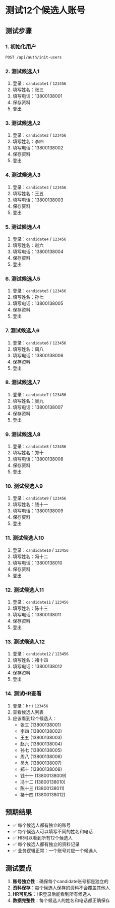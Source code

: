 # 测试12个候选人账号

## 测试步骤

### 1. 初始化用户
```bash
POST /api/auth/init-users
```

### 2. 测试候选人1
1. 登录：`candidate1` / `123456`
2. 填写姓名：张三
3. 填写电话：13800138001
4. 保存资料
5. 登出

### 3. 测试候选人2
1. 登录：`candidate2` / `123456`
2. 填写姓名：李四
3. 填写电话：13800138002
4. 保存资料
5. 登出

### 4. 测试候选人3
1. 登录：`candidate3` / `123456`
2. 填写姓名：王五
3. 填写电话：13800138003
4. 保存资料
5. 登出

### 5. 测试候选人4
1. 登录：`candidate4` / `123456`
2. 填写姓名：赵六
3. 填写电话：13800138004
4. 保存资料
5. 登出

### 6. 测试候选人5
1. 登录：`candidate5` / `123456`
2. 填写姓名：孙七
3. 填写电话：13800138005
4. 保存资料
5. 登出

### 7. 测试候选人6
1. 登录：`candidate6` / `123456`
2. 填写姓名：周八
3. 填写电话：13800138006
4. 保存资料
5. 登出

### 8. 测试候选人7
1. 登录：`candidate7` / `123456`
2. 填写姓名：吴九
3. 填写电话：13800138007
4. 保存资料
5. 登出

### 9. 测试候选人8
1. 登录：`candidate8` / `123456`
2. 填写姓名：郑十
3. 填写电话：13800138008
4. 保存资料
5. 登出

### 10. 测试候选人9
1. 登录：`candidate9` / `123456`
2. 填写姓名：钱十一
3. 填写电话：13800138009
4. 保存资料
5. 登出

### 11. 测试候选人10
1. 登录：`candidate10` / `123456`
2. 填写姓名：冯十二
3. 填写电话：13800138010
4. 保存资料
5. 登出

### 12. 测试候选人11
1. 登录：`candidate11` / `123456`
2. 填写姓名：陈十三
3. 填写电话：13800138011
4. 保存资料
5. 登出

### 13. 测试候选人12
1. 登录：`candidate12` / `123456`
2. 填写姓名：褚十四
3. 填写电话：13800138012
4. 保存资料
5. 登出

### 14. 测试HR查看
1. 登录：`hr` / `123456`
2. 查看候选人列表
3. 应该看到12个候选人：
   - 张三 (13800138001)
   - 李四 (13800138002)
   - 王五 (13800138003)
   - 赵六 (13800138004)
   - 孙七 (13800138005)
   - 周八 (13800138006)
   - 吴九 (13800138007)
   - 郑十 (13800138008)
   - 钱十一 (13800138009)
   - 冯十二 (13800138010)
   - 陈十三 (13800138011)
   - 褚十四 (13800138012)

## 预期结果

- ✅ 每个候选人都有独立的账号
- ✅ 每个候选人可以填写不同的姓名和电话
- ✅ HR可以看到所有12个候选人
- ✅ 每个候选人都有独立的资料记录
- ✅ 业务逻辑正常：一个账号对应一个候选人

## 测试要点

1. **账号独立性**：确保每个candidate账号都是独立的
2. **资料保存**：每个候选人保存的资料不会覆盖其他人
3. **HR可见性**：HR登录后能看到所有候选人
4. **数据完整性**：每个候选人的姓名和电话都正确保存
